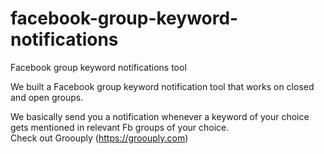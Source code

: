 # facebook-group-keyword-notifications
Facebook group keyword notifications tool

We built a Facebook group keyword notification tool that works on closed and open groups. 

We basically send you a notification whenever a keyword of your choice gets mentioned in relevant Fb groups of your choice.  
Check out Groouply (https://groouply.com) 

